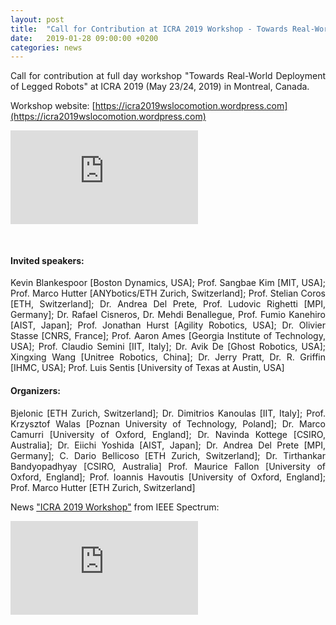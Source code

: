 ```yaml
---
layout: post
title:  "Call for Contribution at ICRA 2019 Workshop - Towards Real-World Deployment of Legged Robots"
date:   2019-01-28 09:00:00 +0200
categories: news
---
```

<p style="text-align:justify">
Call for contribution at full day workshop "Towards Real-World Deployment of Legged Robots" at ICRA 2019 (May 23/24, 2019) in Montreal, Canada.
</p>

Workshop website: [https://icra2019wslocomotion.wordpress.com](https://icra2019wslocomotion.wordpress.com)

<div class="container">
  <iframe src="https://www.youtube.com/embed/Jp6Z096fGp0"
  frameborder="0" allowfullscreen class="video"></iframe>
</div>
<div style="padding-top:30px"></div>

<h4>Invited speakers:</h4>
<p style="text-align:justify">
Kevin Blankespoor [Boston Dynamics, USA]; Prof. Sangbae Kim [MIT, USA]; Prof. Marco Hutter [ANYbotics/ETH Zurich, Switzerland]; Prof. Stelian Coros [ETH, Switzerland]; Dr. Andrea Del Prete, Prof. Ludovic Righetti [MPI, Germany]; Dr. Rafael Cisneros, Dr. Mehdi Benallegue, Prof. Fumio Kanehiro [AIST, Japan]; Prof. Jonathan Hurst [Agility Robotics, USA]; Dr. Olivier Stasse [CNRS, France]; Prof. Aaron Ames [Georgia Institute of Technology, USA]; Prof. Claudio Semini [IIT, Italy]; Dr. Avik De [Ghost Robotics, USA]; Xingxing Wang [Unitree Robotics, China]; Dr. Jerry Pratt, Dr. R. Griffin [IHMC, USA]; Prof. Luis Sentis [University of Texas at Austin, USA]
</p>

<h4>Organizers:</h4>
<p style="text-align:justify">
Bjelonic [ETH Zurich, Switzerland]; Dr. Dimitrios Kanoulas [IIT, Italy]; Prof. Krzysztof Walas [Poznan University of Technology, Poland]; Dr. Marco Camurri [University of Oxford, England]; Dr. Navinda Kottege [CSIRO, Australia]; Dr. Eiichi Yoshida [AIST, Japan]; Dr. Andrea Del Prete [MPI, Germany]; C. Dario Bellicoso [ETH Zurich, Switzerland]; Dr. Tirthankar Bandyopadhyay [CSIRO, Australia] Prof. Maurice Fallon [University of Oxford, England]; Prof. Ioannis Havoutis [University of Oxford, England]; Prof. Marco Hutter [ETH Zurich, Switzerland]
</p>

News ["ICRA 2019 Workshop"](https://spectrum.ieee.org/automaton/robotics/robotics-hardware/video-friday-anymal-package-delivery-and-more) from IEEE Spectrum:

<div class="container">
  <iframe src="https://spectrum.ieee.org/automaton/robotics/robotics-hardware/video-friday-anymal-package-delivery-and-more"
  frameborder="0" allowfullscreen class="video"></iframe>
</div>
